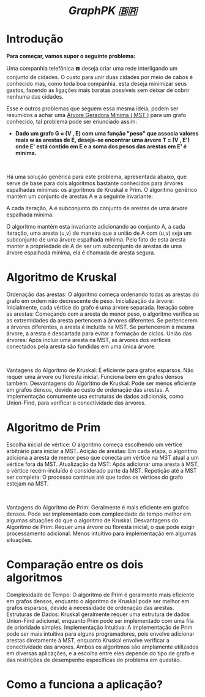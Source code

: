 _<h1 align="center"> GraphPK :brazil: </h1>_

# **Introdução**

__Para começar, vamos supor o seguinte problema:__ <br>

Uma companhia telefônica ☎️ deseja criar uma rede interligando um conjunto de cidades. O custo para unir duas cidades por meio de cabos é conhecido mas, como toda boa companhia,
esta deseja minimizar seus gastos, fazendo as ligações mais baratas possíveis sem deixar de cobrir nenhuma das cidades. <br>

Esse e outros problemas que seguem essa mesma ideia, podem ser resumidos a achar uma <a href="https://pt.stackoverflow.com/questions/22245/o-que-%C3%A9-%C3%A1rvore-geradora-m%C3%ADnima
" title="É um subgrafo acíclico que contém todos os vértices do grafo">Árvore Geradora Mínima ( MST )</a> para um grafo conhecido, tal problema pode ser enunciado assim: <br>
   - **Dado um grafo G = (V , E) com uma função "peso" que associa valores reais w às arestas de E, deseja-se encontrar uma árvore T = (V , E') onde E' está contido em E e a soma dos pesos
das arestas em E' é minima.**
<br>

Há uma solução genérica para este problema, apresentada abaixo, que serve de base para dois algoritmos bastante conhecidos para árvores espalhadas mínimas: os algoritmos de Kruskal e Prim. 
O algoritmo genérico mantém um conjunto de arestas A e a seguinte invariante: <br>

A cada iteração, A é subconjunto do conjunto de arestas de uma árvore espalhada mínima. <br>

O algoritmo mantém esta invariante adicionando ao conjunto A, a cada iteração, uma aresta (u,v) de maneira que a união de A com (u,v) seja um subconjunto de uma árvore espalhada mínima. 
Pelo fato de esta aresta manter a propriedade de A de ser um subconjunto de arestas de uma árvore espalhada mínima, ela é chamada de aresta segura. <br>

# **Algoritmo de Kruskal**

Ordenação das arestas: O algoritmo começa ordenando todas as arestas do grafo em ordem não decrescente de peso.
Inicialização da árvore: Inicialmente, cada vértice do grafo é uma árvore separada.
Iteração sobre as arestas: Começando com a aresta de menor peso, o algoritmo verifica se as extremidades da aresta pertencem a árvores diferentes.
Se pertencerem a árvores diferentes, a aresta é incluída na MST.
Se pertencerem à mesma árvore, a aresta é descartada para evitar a formação de ciclos.
União das árvores: Após incluir uma aresta na MST, as árvores dos vértices conectados pela aresta são fundidas em uma única árvore.

<br>

Vantagens do Algoritmo de Kruskal:
É eficiente para grafos esparsos.
Não requer uma árvore ou floresta inicial.
Funciona bem em grafos densos também.
Desvantagens do Algoritmo de Kruskal:
Pode ser menos eficiente em grafos densos, devido ao custo de ordenação das arestas.
A implementação comumente usa estruturas de dados adicionais, como Union-Find, para verificar a conectividade das árvores.

# **Algoritmo de Prim**

Escolha inicial de vértice: O algoritmo começa escolhendo um vértice arbitrário para iniciar a MST.
Adição de arestas: Em cada etapa, o algoritmo adiciona a aresta de menor peso que conecta um vértice na MST atual a um vértice fora da MST.
Atualização da MST: Após adicionar uma aresta à MST, o vértice recém-incluído é considerado parte da MST.
Repetição até a MST ser completa: O processo continua até que todos os vértices do grafo estejam na MST.

<br>

Vantagens do Algoritmo de Prim:
Geralmente é mais eficiente em grafos densos.
Pode ser implementado com complexidade de tempo melhor em algumas situações do que o algoritmo de Kruskal.
Desvantagens do Algoritmo de Prim:
Requer uma árvore ou floresta inicial, o que pode exigir processamento adicional.
Menos intuitivo para implementação em algumas situações.

# **Comparação entre os dois algoritmos**

Complexidade de Tempo: O algoritmo de Prim é geralmente mais eficiente em grafos densos, enquanto o algoritmo de Kruskal pode ser melhor em grafos esparsos, devido à necessidade de ordenação das arestas.
Estruturas de Dados: Kruskal geralmente requer uma estrutura de dados Union-Find adicional, enquanto Prim pode ser implementado com uma fila de prioridade simples.
Implementação Intuitiva: A implementação de Prim pode ser mais intuitiva para alguns programadores, pois envolve adicionar arestas diretamente à MST, enquanto Kruskal envolve verificar a conectividade das árvores.
Ambos os algoritmos são amplamente utilizados em diversas aplicações, e a escolha entre eles depende do tipo de grafo e das restrições de desempenho específicas do problema em questão.

# **Como a funciona a aplicação?**


